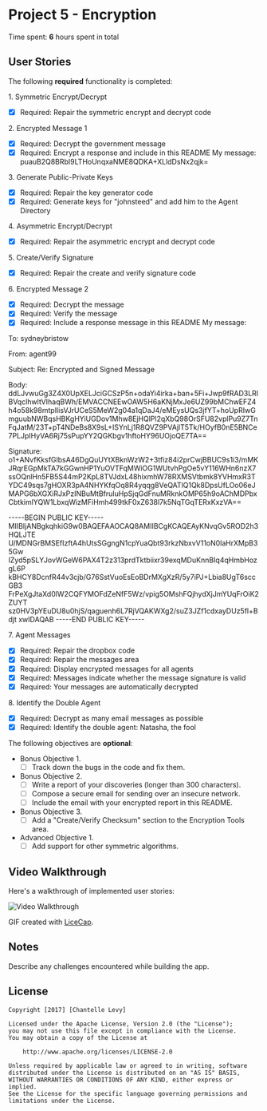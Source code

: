 # Project 5 - Encryption

Time spent: **6** hours spent in total

## User Stories

The following **required** functionality is completed:

1\. Symmetric Encrypt/Decrypt
  * [x]  Required: Repair the symmetric encrypt and decrypt code

2\. Encrypted Message 1
  * [x]  Required: Decrypt the government message
  * [x]  Required: Encrypt a response and include in this README
        My message: puauB2Q8BRbI9LTHoUnqxaNME8QDKA+XLldDsNx2qjk=

3\. Generate Public-Private Keys
  * [x]  Required: Repair the key generator code
  * [x]  Required: Generate keys for "johnsteed" and add him to the Agent Directory

4\. Asymmetric Encrypt/Decrypt
  * [x]  Required: Repair the asymmetric encrypt and decrypt code

5\. Create/Verify Signature
  * [x]  Required: Repair the create and verify signature code

6\. Encrypted Message 2
  * [x]  Required: Decrypt the message
  * [x]  Required: Verify the message
  * [x]  Required: Include a response message in this README
My message:

To: sydneybristow

From: agent99

Subject: Re: Encrypted and Signed Message

Body:
ddLJvwuGg3Z4X0UpXELJciGCSzP5n+odaYi4irka+ban+5Fi+Jwp9fRAD3LRlBVqclhwltVIhaqBWh/EMVACCNEEwOAW5H6aKNjMxJe6UZ99bMChwEFZ4h4o58k98mtplIisVJrUCeS5MeW2g04a1qDaJ4/eMEysUQs3jfYT+hoUpRIwGmguubNWBqsHBKgHYiUGDov1Mhw8EjHQlPl2qXbQ98OrSFU82vplPu9Z7TnFqJatM/23T+pT4NDeBs8X9sL+ISYnLj1R8QVZ9PVAjlT5Tk/HOyfB0nE5BNCe7PLJpIHyVA6Rj75sPupYY2QGKbgv1hftoHY96UOjoQE7TA==

Signature:
o1+ANvfKksfGlbsA46DgQuUYtXBknWzW2+3tfiz84i2prCwjBBUC9s1i3/mMKJRqrEGpMkTA7kGGwnHP1YuOVTFqMWiOG1WUtvhPgOe5vY116WHn6nzX7ssOQnlHn5FB5S44mP2KpL8TVJdxL48hixmhW78RXMSVtbmk8YVHmxR3TYDC49sqs7gHOXR3pA4NHYKfqOq8R4yqqg8VeQATlQ1Qk8DpsUfLOo06eJMAPG6bXGXiRJxPzINBuMtBfruIuHpSjqGdFnuMRknkOMP65h9oAChMDPbxCbtkimlYQW1LbxqWizMFiHmh499tkF0xZ638l7k5NqTGqTERxKxzVA==

-----BEGIN PUBLIC KEY-----
MIIBIjANBgkqhkiG9w0BAQEFAAOCAQ8AMIIBCgKCAQEAyKNvqGv5ROD2h3HQLJTE
U/MDNGrBMSEfIzftA4hUtsSGgngN1cpYuaQbt93rkzNbxvV11oN0laHrXMpB35Gw
IZyd5pSLYJovWGeW6PAX4T2z313prdTktbiixr39exqMDuKnnBIq4qHmbHozgL6P
kBHCY8DcnfR44v3cjb/G76SstVuoEsEoBDrMXgXzR/5y7iPJ+Lbia8UgT6sccGB3
FrPeXgJtaXd0lW2CQFYMOFdZeNfF5Wz/vpig5OMshFQjhydXjJmYUqFrOiK2ZUYT
sz0HV3pYEuDU8u0hjS/qaguenh6L7RjVQAKWXg2/suZ3JZf1cdxayDUz5fl+Bdjt
xwIDAQAB
-----END PUBLIC KEY-----

7\. Agent Messages
  * [x]  Required: Repair the dropbox code
  * [x]  Required: Repair the messages area
  * [x]  Required: Display encrypted messages for all agents
  * [x]  Required: Messages indicate whether the message signature is valid
  * [x]  Required: Your messages are automatically decrypted

8\. Identify the Double Agent
  * [x]  Required: Decrypt as many email messages as possible
  * [x]  Required: Identify the double agent: Natasha, the fool

The following objectives are **optional**:

* Bonus Objective 1\.
  * [ ]  Track down the bugs in the code and fix them.

* Bonus Objective 2\.
  * [ ]  Write a report of your discoveries (longer than 300 characters).
  * [ ]  Compose a secure email for sending over an insecure network.
  * [ ]  Include the email with your encrypted report in this README.

* Bonus Objective 3\.
  * [ ]  Add a "Create/Verify Checksum" section to the Encryption Tools area.

* Advanced Objective 1\.
  * [ ]  Add support for other symmetric algorithms.

## Video Walkthrough

Here's a walkthrough of implemented user stories:

<img src='http://i.imgur.com/anZ3cJA.gif' title='Video Walkthrough' width='' alt='Video Walkthrough' />

GIF created with [LiceCap](http://www.cockos.com/licecap/).

## Notes

Describe any challenges encountered while building the app.

## License

    Copyright [2017] [Chantelle Levy]

    Licensed under the Apache License, Version 2.0 (the "License");
    you may not use this file except in compliance with the License.
    You may obtain a copy of the License at

        http://www.apache.org/licenses/LICENSE-2.0

    Unless required by applicable law or agreed to in writing, software
    distributed under the License is distributed on an "AS IS" BASIS,
    WITHOUT WARRANTIES OR CONDITIONS OF ANY KIND, either express or implied.
    See the License for the specific language governing permissions and
    limitations under the License.
